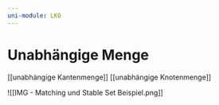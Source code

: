 ```yaml
---
uni-module: LKO
---
```


# Unabhängige Menge

[[unabhängige Kantenmenge]]
[[unabhängige Knotenmenge]]

![[IMG - Matching und Stable Set Beispiel.png]]
